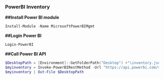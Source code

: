 ### PowerBI Inventory

 
**##Install Power BI module**

```powershell
Install-Module -Name MicrosoftPowerBIMgmt
```


**##Login Power BI**

```powershell
Login-PowerBI
```

**##Call Power BI API**

```powershell
$DesktopPath = [Environment]::GetFolderPath("Desktop") +"\inventory.json" 
$myinventory = Invoke-PowerBIRestMethod -Url "https://api.powerbi.com/v1.0/myorg/admin/Groups?%24top=5000&%24expand=users,reports,dashboards,datasets,dataflows" -Method Get
$myinventory | Out-File $DesktopPath
```

